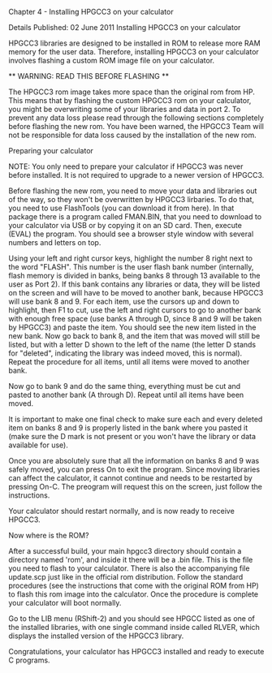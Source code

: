 Chapter 4 - Installing HPGCC3 on your calculator

Details
 Published: 02 June 2011
Installing HPGCC3 on your calculator

HPGCC3 libraries are designed to be installed in ROM to release more RAM memory for the user data. Therefore, installing HPGCC3 on your calculator involves flashing a custom ROM image file on your calculator.

** WARNING: READ THIS BEFORE FLASHING **

The HPGCC3 rom image takes more space than the original rom from HP. This means that by flashing the custom HPGCC3 rom on your calculator, you might be overwriting some of your libraries and data in port 2. To prevent any data loss please read through the following sections completely before flashing the new rom. You have been warned, the HPGCC3 Team will not be responsible for data loss caused by the installation of the new rom.

Preparing your calculator

NOTE: You only need to prepare your calculator if HPGCC3 was never before installed. It is not required to upgrade to a newer version of HPGCC3.

Before flashing the new rom, you need to move your data and libraries out of the way, so they won't be overwritten by HPGCC3 lirbaries. To do that, you need to use FlashTools (you can download it from here). In that package there is a program called FMAN.BIN, that you need to download to your calculator via USB or by copying it on an SD card. Then, execute (EVAL) the program. You should see a browser style window with several numbers and letters on top.

Using your left and right cursor keys, highlight the number 8 right next to the word "FLASH". This number is the user flash bank number (internally, flash memory is divided in banks, being banks 8 through 13 available to the user as Port 2). If this bank contains any libraries or data, they will be listed on the screen and will have to be moved to another bank, because HPGCC3 will use bank 8 and 9. For each item, use the cursors up and down to highlight, then F1 to cut, use the left and right cursors to go to another bank with enough free space (use banks A through D, since 8 and 9 will be taken by HPGCC3) and paste the item. You should see the new item listed in the new bank. Now go back to bank 8, and the item that was moved will still be listed, but with a letter D shown to the left of the name (the letter D stands for "deleted", indicating the library was indeed moved, this is normal). Repeat the procedure for all items, until all items were moved to another bank.

Now go to bank 9 and do the same thing, everything must be cut and pasted to another bank (A through D). Repeat until all items have been moved.

It is important to make one final check to make sure each and every deleted item on banks 8 and 9 is properly listed in the bank where you pasted it (make sure the D mark is not present or you won't have the library or data available for use).

Once you are absolutely sure that all the information on banks 8 and 9 was safely moved, you can press On to exit the program. Since moving libraries can affect the calculator, it cannot continue and needs to be restarted by pressing On-C. The preogram will request this on the screen, just follow the instructions.

Your calculator should restart normally, and is now ready to receive HPGCC3.

Now where is the ROM?

After a successful build, your main hpgcc3 directory should contain a directory named 'rom', and inside it there will be a .bin file. This is the file you need to flash to your calculator. There is also the accompanying file update.scp just like in the official rom distribution. Follow the standard procedures (see the instructions that come with the original ROM from HP) to flash this rom image into the calculator. Once the procedure is complete your calculator will boot normally.

Go to the LIB menu (RShift-2) and you should see HPGCC listed as one of the installed libraries, with one single command inside called RLVER, which displays the installed version of the HPGCC3 library.

Congratulations, your calculator has HPGCC3 installed and ready to execute C programs.